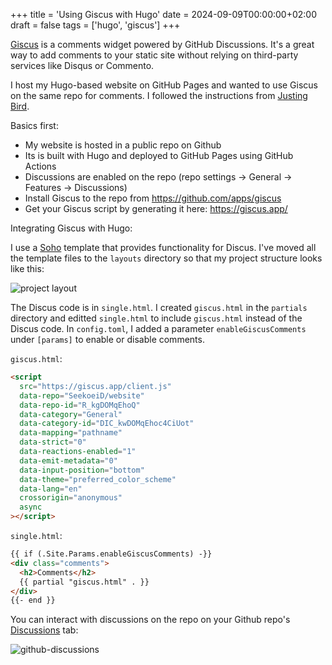 +++
title = 'Using Giscus with Hugo'
date = 2024-09-09T00:00:00+02:00
draft = false
tags = ['hugo', 'giscus']
+++

[Giscus](https://giscus.app/) is a comments widget powered by GitHub Discussions. It's a great way to add comments to your static site without relying on third-party services like Disqus or Commento.

I host my Hugo-based website on GitHub Pages and wanted to use Giscus on the same repo for comments. I followed the instructions from [Justing Bird](https://www.justinjbird.me/blog/2023/adding-comments-to-a-hugo-site-using-giscus).

Basics first:

- My website is hosted in a public repo on Github
- Its is built with Hugo and deployed to GitHub Pages using GitHub Actions
- Discussions are enabled on the repo (repo settings -> General -> Features -> Discussions)
- Install Giscus to the repo from <https://github.com/apps/giscus>
- Get your Giscus script by generating it here: <https://giscus.app/>

Integrating Giscus with Hugo:

I use a [Soho](https://themes.gohugo.io/themes/soho/) template that provides functionality for Discus. I've moved all the template files to the `layouts` directory so that my project structure looks like this:

![project layout](/images/project-layout.png)

The Discus code is in `single.html`. I created `giscus.html` in the `partials` directory and editted `single.html` to include `giscus.html` instead of the Discus code. In `config.toml`, I added a parameter `enableGiscusComments` under `[params]` to enable or disable comments.

`giscus.html`:

```html
<script
  src="https://giscus.app/client.js"
  data-repo="SeekoeiD/website"
  data-repo-id="R_kgDOMqEhoQ"
  data-category="General"
  data-category-id="DIC_kwDOMqEhoc4CiUot"
  data-mapping="pathname"
  data-strict="0"
  data-reactions-enabled="1"
  data-emit-metadata="0"
  data-input-position="bottom"
  data-theme="preferred_color_scheme"
  data-lang="en"
  crossorigin="anonymous"
  async
></script>
```

`single.html`:

```html
{{ if (.Site.Params.enableGiscusComments) -}}
<div class="comments">
  <h2>Comments</h2>
  {{ partial "giscus.html" . }}
</div>
{{- end }}
```

You can interact with discussions on the repo on your Github repo's [Discussions](https://github.com/SeekoeiD/website/discussions) tab:

![github-discussions](/images/github-discussions.png)
